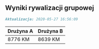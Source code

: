 ## Wyniki rywalizacji grupowej

```markdown
Aktualizacja: 2020-05-27 16:56:09
```

Drużyna A | Drużyna B
------------ | -------------
 8776 KM | 8639 KM